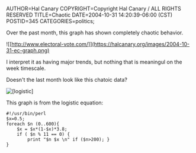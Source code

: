 AUTHOR=Hal Canary
COPYRIGHT=Copyright Hal Canary / ALL RIGHTS RESERVED
TITLE=Chaotic
DATE=2004-10-31 14:20:39-06:00 (CST)
POSTID=345
CATEGORIES=politics;

Over the past month, this graph has shown completely chaotic behavior.

![[http://www.electoral-vote.com/]](https://halcanary.org/images/2004-10-31-ec-graph.png)

I interpret it as having major trends, but nothing that is meaningul on the week timescale.

Doesn't the last month look like this chatoic data?

![[logistic]](https://halcanary.org/images/2004-10-31-logistic.png)

This graph is from the logistic equation:

    
    #!/usr/bin/perl
    $x=0.5;
    foreach $n (0..600){
        $x = $x*(1-$x)*3.8;
        if ( $n % 11 == 0) {
            print "$n $x \n" if ($n>200); }
    }
